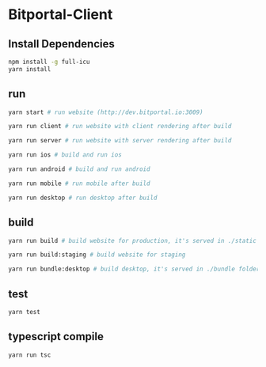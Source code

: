 # Bitportal-Client

## Install Dependencies
```sh
npm install -g full-icu
yarn install
```

## run
```sh
yarn start # run website (http://dev.bitportal.io:3009)
```
```sh
yarn run client # run website with client rendering after build
```
```sh
yarn run server # run website with server rendering after build
```
```sh
yarn run ios # build and run ios
```
```sh
yarn run android # build and run android
```
```sh
yarn run mobile # run mobile after build
```
```sh
yarn run desktop # run desktop after build
```

## build
```sh
yarn run build # build website for production, it's served in ./static folder
```
```sh
yarn run build:staging # build website for staging
```
```sh
yarn run bundle:desktop # build desktop, it's served in ./bundle folder
```

## test
```sh
yarn test
```

## typescript compile
```sh
yarn run tsc
```
